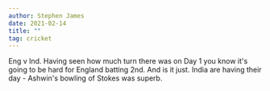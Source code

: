 ```yaml
---
author: Stephen James
date: 2021-02-14
title: ""
tag: cricket
---
```

Eng v Ind.  Having seen how much turn there was on Day 1 you know it's going to be hard for England batting 2nd. And is it just. India are having their day - Ashwin's bowling of Stokes was superb. 
